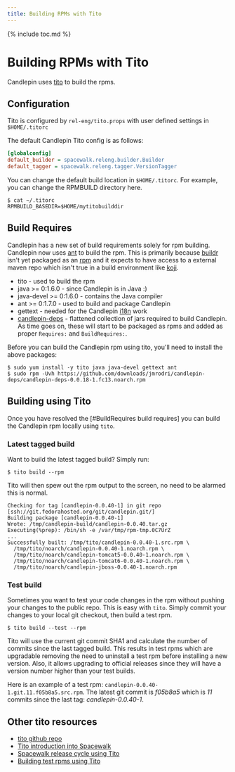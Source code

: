 ```yaml
---
title: Building RPMs with Tito
---
```

{% include toc.md %}

# Building RPMs with Tito
Candlepin uses [tito](http://github.com/dgoodwin/tito/blob/master/README.mkd) to build the rpms.

## Configuration
Tito is configured by `rel-eng/tito.props` with user defined settings in `$HOME/.titorc`

The default Candlepin Tito config is as follows:

```ini
[globalconfig]
default_builder = spacewalk.releng.builder.Builder
default_tagger = spacewalk.releng.tagger.VersionTagger
```

You can change the default build location in `$HOME/.titorc`.
For example, you can change the RPMBUILD directory here.

```console
$ cat ~/.titorc 
RPMBUILD_BASEDIR=$HOME/mytitobuilddir
```

## Build Requires
Candlepin has a new set of build requirements solely for rpm building.
Candlepin now uses [ant](http://ant.apache.org) to build the rpm. This is
primarily because [buildr](http://buildr.apache.org) isn't yet packaged as an
[rpm](http://github.com/jmrodri/zspecs/tree/master/rubygem-buildr) and it
expects to have access to a external maven repo which isn't true in a build
environment like [koji](http://koji.fedoraproject.org/koji/).

 * tito - used to build the rpm
 * java >= 0:1.6.0 - since Candlepin is in Java :)
 * java-devel >= 0:1.6.0 - contains the Java compiler
 * ant >= 0:1.7.0 - used to build and package Candlepin
 * gettext - needed for the Candlepin [i18n](http://en.wikipedia.org/wiki/Internationalization_and_localization) work
 * [candlepin-deps](http://github.com/jmrodri/candlepin-deps/downloads) -
   flattened collection of jars required to build Candlepin. As time goes on,
   these will start to be packaged as rpms and added as proper `Requires:` and
   `BuildRequires:`.

Before you can build the Candlepin rpm using tito, you'll need to install the above packages:

```console
$ sudo yum install -y tito java java-devel gettext ant
$ sudo rpm -Uvh https://github.com/downloads/jmrodri/candlepin-deps/candlepin-deps-0.0.18-1.fc13.noarch.rpm
```

## Building using Tito
Once you have resolved the [#BuildRequires build requires] you can build the Candlepin rpm locally using `tito`.

### Latest tagged build
Want to build the latest tagged build? Simply run:

```console
$ tito build --rpm
```

Tito will then spew out the rpm output to the screen, no need to be alarmed this is normal.

```console
Checking for tag [candlepin-0.0.40-1] in git repo [ssh://git.fedorahosted.org/git/candlepin.git/]
Building package [candlepin-0.0.40-1]
Wrote: /tmp/candlepin-build/candlepin-0.0.40.tar.gz
Executing(%prep): /bin/sh -e /var/tmp/rpm-tmp.0C7UrZ
...
Successfully built: /tmp/tito/candlepin-0.0.40-1.src.rpm \
  /tmp/tito/noarch/candlepin-0.0.40-1.noarch.rpm \
  /tmp/tito/noarch/candlepin-tomcat5-0.0.40-1.noarch.rpm \
  /tmp/tito/noarch/candlepin-tomcat6-0.0.40-1.noarch.rpm \
  /tmp/tito/noarch/candlepin-jboss-0.0.40-1.noarch.rpm
```

### Test build
Sometimes you want to test your code changes in the rpm without pushing your changes to the public repo.
This is easy with `tito`. Simply commit your changes to your local git checkout, then build a test rpm.

```console
$ tito build --test --rpm
```

Tito will use the current git commit SHA1 and calculate the number of commits
since the last tagged build. This results in test rpms which are upgradable
removing the need to uninstall a test rpm before installing a new version.
Also, it allows upgrading to official releases since they will have a version
number higher than your test builds.

Here is an example of a test rpm: `candlepin-0.0.40-1.git.11.f05b8a5.src.rpm`.
The latest git commit is *f05b8a5* which is *11* commits since the last tag:
*candlepin-0.0.40-1*. 

## Other tito resources
 * [tito github repo](http://github.com/dgoodwin/tito)
 * [Tito introduction into Spacewalk](https://fedorahosted.org/spacewalk/wiki/Tito)
 * [Spacewalk release cycle using Tito](https://fedorahosted.org/spacewalk/wiki/ReleaseProcess)
 * [Building test rpms using Tito](https://fedorahosted.org/spacewalk/wiki/GitGuide#BuildingTestRPMs)
